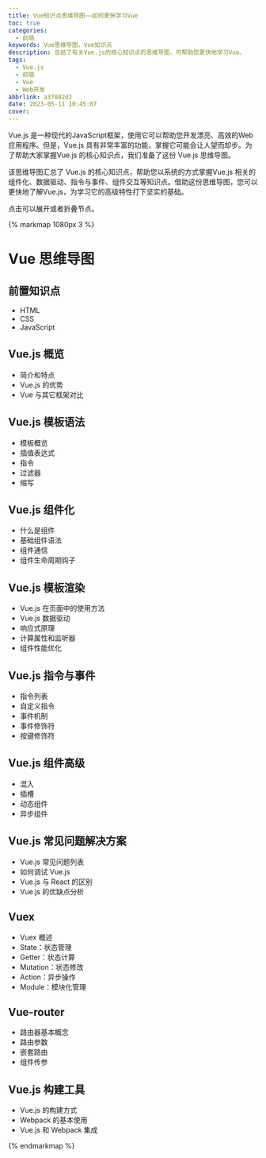 ```yaml
---
title: Vue知识点思维导图——如何更快学习Vue
toc: true
categories:
  - 前端
keywords: Vue思维导图，Vue知识点
description: 总结了有关Vue.js的核心知识点的思维导图，可帮助您更快地学习Vue。
tags:
  - Vue.js
  - 前端
  - Vue
  - Web开发
abbrlink: a37082d2
date: 2023-05-11 10:45:07
cover:
---
```


Vue.js 是一种现代的JavaScript框架，使用它可以帮助您开发漂亮、高效的Web应用程序。但是，Vue.js 具有非常丰富的功能，掌握它可能会让人望而却步。为了帮助大家掌握Vue.js 的核心知识点，我们准备了这份 Vue.js 思维导图。

该思维导图汇总了 Vue.js 的核心知识点，帮助您以系统的方式掌握Vue.js 相关的组件化、数据驱动、指令与事件、组件交互等知识点。借助这份思维导图，您可以更快地了解Vue.js，为学习它的高级特性打下坚实的基础。

<!--more-->

点击可以展开或者折叠节点。

{% markmap 1080px 3 %}

# Vue 思维导图

## 前置知识点

- HTML
- CSS
- JavaScript

## Vue.js 概览

- 简介和特点
- Vue.js 的优势
- Vue 与其它框架对比

## Vue.js 模板语法

- 模板概览
- 插值表达式
- 指令
- 过滤器
- 缩写

## Vue.js 组件化

- 什么是组件
- 基础组件语法
- 组件通信
- 组件生命周期钩子

## Vue.js 模板渲染

- Vue.js 在页面中的使用方法
- Vue.js 数据驱动
- 响应式原理
- 计算属性和监听器
- 组件性能优化

## Vue.js 指令与事件

- 指令列表
- 自定义指令
- 事件机制
- 事件修饰符
- 按键修饰符

## Vue.js 组件高级

- 混入
- 插槽
- 动态组件
- 异步组件

## Vue.js 常见问题解决方案

- Vue.js 常见问题列表
- 如何调试 Vue.js
- Vue.js 与 React 的区别
- Vue.js 的优缺点分析

## Vuex

- Vuex 概述
- State：状态管理
- Getter：状态计算
- Mutation：状态修改
- Action：异步操作
- Module：模块化管理

## Vue-router

- 路由器基本概念
- 路由参数
- 嵌套路由
- 组件传参

## Vue.js 构建工具

- Vue.js 的构建方式
- Webpack 的基本使用
- Vue.js 和 Webpack 集成

{% endmarkmap %}